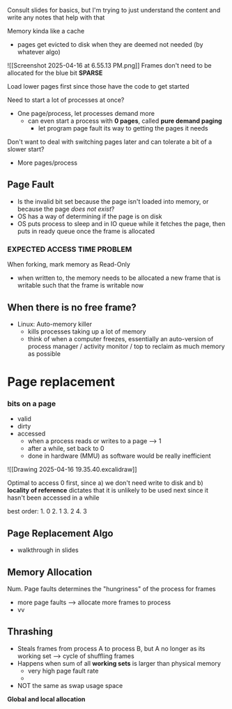 
Consult slides for basics, but I'm trying to just understand the content and write any notes that help with that

Memory kinda like a cache
- pages get evicted to disk when they are deemed not needed (by whatever algo)


![[Screenshot 2025-04-16 at 6.55.13 PM.png]]
Frames don't need to be allocated for the blue bit
**SPARSE**

Load lower pages first since those have the code to get started

Need to start a lot of processes at once?
- One page/process, let processes demand more
	- can even start a process with **0 pages**, called **pure demand paging**
		- let program page fault its way to getting the pages it needs

Don't want to deal with switching pages later and can tolerate a bit of a slower start?
- More pages/process

## Page Fault
- Is the invalid bit set because the page isn't loaded into memory, or because the page *does not exist*?
- OS has a way of determining if the page is on disk
- OS puts process to sleep and in IO queue while it fetches the page, then puts in ready queue once the frame is allocated


### EXPECTED ACCESS TIME PROBLEM

When forking, mark memory as Read-Only
- when written to, the memory needs to be allocated a new frame that is writable such that the frame is writable now


## When there is no free frame?
- Linux: Auto-memory killer
	- kills processes taking up a lot of memory
	- think of when a computer freezes, essentially an auto-version of process manager / activity monitor / top to reclaim as much memory as possible


# Page replacement

### bits on a page
- valid
- dirty
- accessed
	- when a process reads or writes to a page --> 1
	- after a while, set back to 0
	- done in hardware (MMU) as software would be really inefficient

![[Drawing 2025-04-16 19.35.40.excalidraw]]

Optimal to access 0 first, since a) we don't need write to disk and b) **locality of reference** dictates that it is unlikely to be used next since it hasn't been accessed in a while

best order:
	1. 0
	2. 1
	3. 2
	4. 3
## Page Replacement Algo
- walkthrough in slides

## Memory Allocation

Num. Page faults determines the "hungriness" of the process for frames
- more page faults --> allocate more frames to process
- vv

## Thrashing
- Steals frames from process A to process B, but A no longer as its working set --> cycle of shuffling frames
- Happens when sum of all **working sets** is larger than physical memory
	- very high page fault rate
	- 
- NOT the same as swap usage space


**Global and local allocation**